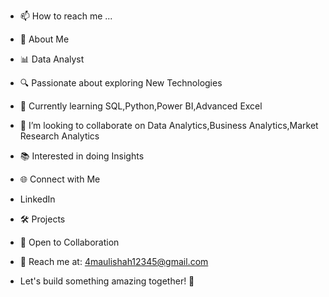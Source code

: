 
- 📫 How to reach me ...

- 🚀 About Me

- 📊 Data Analyst

- 🔍 Passionate about exploring New Technologies
- 🌱 Currently learning SQL,Python,Power BI,Advanced Excel
- 💞️ I’m looking to collaborate on Data Analytics,Business Analytics,Market Research Analytics
- 📚 Interested in doing Insights
- 🌐 Connect with Me
- LinkedIn
 - 🛠️ Projects

- 🤝 Open to Collaboration
- 📧 Reach me at: 4maulishah12345@gmail.com
- Let's build something amazing together! 🚀
